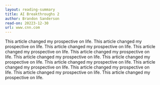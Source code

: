```yaml
---
layout: reading-summary
title: AI Breakthroughs 2
author: Brandon Sanderson
read-on: 20223-12-30
url: www.cnn.com
---
```


This article changed my prospective on life. This article changed my prospective on life. This article changed my prospective on life. This article changed my prospective on life. This article changed my prospective on life. This article changed my prospective on life. This article changed my prospective on life. This article changed my prospective on life. This article changed my prospective on life. This article changed my prospective on life. This article changed my prospective on life. This article changed my prospective on life. 